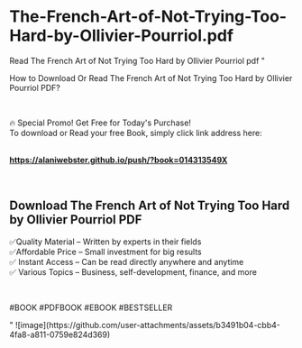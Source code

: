 # The-French-Art-of-Not-Trying-Too-Hard-by-Ollivier-Pourriol.pdf
Read The French Art of Not Trying Too Hard by Ollivier Pourriol pdf
"<p>How to Download Or Read The French Art of Not Trying Too Hard by Ollivier Pourriol PDF?</p>
<p>&nbsp;</p>
<p>&#128293;  Special Promo! Get Free for Today's Purchase!<br />To download or Read your free Book, simply click link address here:&nbsp;<br />&nbsp;</p>
<p><a href=""https://alaniwebster.github.io/push/?book=014313549X""><strong>https://alaniwebster.github.io/push/?book=014313549X</strong></a></p>
<p>&nbsp;</p>
<h2>Download The French Art of Not Trying Too Hard by Ollivier Pourriol PDF</h2>
<p>&#x2705;Quality Material &ndash; Written by experts in their fields<br />&#x2705;Affordable Price &ndash; Small investment for big results<br />&#x2705; Instant Access &ndash; Can be read directly anywhere and anytime<br />&#x2705; Various Topics &ndash; Business, self-development, finance, and more</p>
<p>&nbsp;</p>
<p>#BOOK #PDFBOOK #EBOOK #BESTSELLER</p>
"
![image](https://github.com/user-attachments/assets/b3491b04-cbb4-4fa8-a811-0759e824d369)
